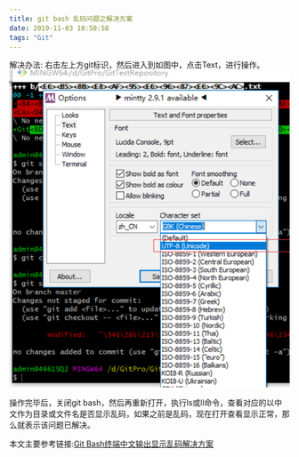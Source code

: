```yaml
---
title: git bash 乱码问题之解决方案
date: 2019-11-03 10:50:58
tags: "Git"
---
```



解决办法:
右击左上方git标识，然后进入到如图中，点击Text，进行操作。
![](git-bash-乱码问题之解决方案/01.png)
<!--more-->

操作完毕后，关闭git bash，然后再重新打开，执行ls或ll命令，查看对应的以中文作为目录或文件名是否显示乱码，如果之前是乱码，现在打开查看显示正常，那么就表示该问题已解决。

本文主要参考链接:[Git Bash终端中文输出显示乱码解决方案](https://jingyan.baidu.com/article/c35dbcb0b12d848917fcbc5b.html)
